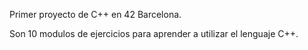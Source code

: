 Primer proyecto de C++ en 42 Barcelona.

Son 10 modulos de ejercicios para aprender a utilizar el lenguaje C++.
